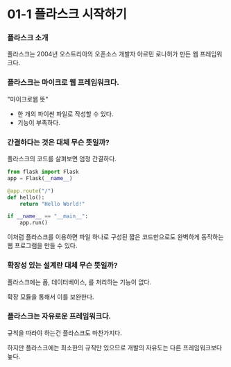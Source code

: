 # 01-1 플라스크 시작하기

### 플라스크 소개

플라스크는 2004년 오스트리아의 오픈소스 개발자 아르민 로나허가 만든 웹 프레임워크다.

### 플라스크는 마이크로 웹 프레임워크다.

"마이크로웹 뜻" 

- 한 개의 파이썬 파일로 작성할 수 있다.
- 기능이 부족하다.

### 간결하다는 것은 대체 무슨 뜻일까?

플라스크의 코드를 살펴보면 엄청 간결하다.

```python
from flask import Flask
app = Flask(__name__)

@app.route("/")
def hello():
	return "Hello World!"

if __name__ == "__main__":
	app.run()
```

이처럼 플라스크를 이용하면 파일 하나로 구성된 짧은 코드만으로도 완벽하게 동작하는 웹 프로그램을 만들 수 있다.

### 확장성 있는 설계란 대체 무슨 뜻일까?

플라스크에는 폼, 데이터베이스, 를 처리하는 기능이 없다.

확장 모듈을 통해서 이를 보완한다.

### 플라스크는 자유로운 프레임워크다.

규칙을 따라야 하는건 플라스크도 마찬가지다.

하지만 플라스크에는 최소한의 규칙만 있으므로 개발의 자유도는 다른 프레임워크보다 높다.